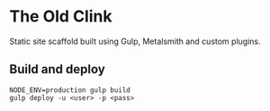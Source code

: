 # The Old Clink

Static site scaffold built using Gulp, Metalsmith and custom plugins.

## Build and deploy

    NODE_ENV=production gulp build
    gulp deploy -u <user> -p <pass>
